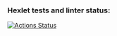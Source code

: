 ### Hexlet tests and linter status:
[![Actions Status](https://github.com/socratin/python-project-49/workflows/hexlet-check/badge.svg)](https://github.com/socratin/python-project-49/actions)